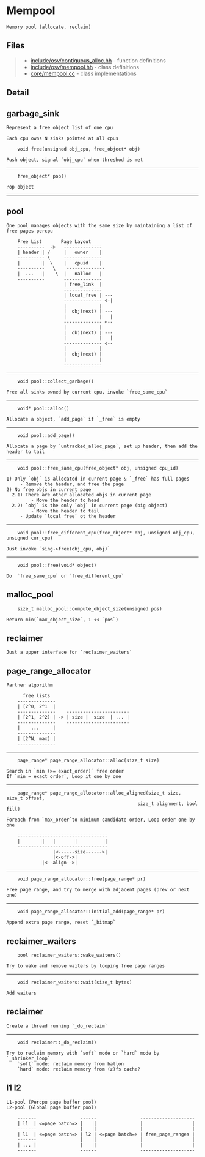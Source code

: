 # Mempool

	Memory pool (allocate, reclaim)

## Files

> * [include/osv/contiguous_alloc.hh](inclue/osv/contiguous_alloc.hh) - function definitions
> * [include/osv/mempool.hh](include/osv/mempool.hh) - class definitions
> * [core/mempool.cc](core/mempool.cc) - class implementations

## Detail

## garbage_sink

	Represent a free object list of one cpu

	Each cpu owns N sinks pointed at all cpus

```
	void free(unsigned obj_cpu, free_object* obj)
```

	Push object, signal `obj_cpu` when threshod is met 

---

```
	free_object* pop()
```

	Pop object

---

## pool

	One pool manages objects with the same size by maintaining a list of free pages percpu

```
	Free List       Page Layout
	----------  ->   --------------
	| header | /     |   owner    |
	---------- \     --------------
	|        |  \    |   cpuid    |
	----------   \    --------------
	|  ...   |    \  |   nalloc   |     
	----------       --------------    
	                 | free_link  |
	                 -------------- 
	                 | local_free | ---
	                 -------------- <-|
	                 |            |
	                 |  obj(next) | ---
	                 |            |   |
	                 -------------- <--
	                 |            |
	                 |  obj(next) | ---
	                 |            |   |
	                 -------------- <--
	                 |            |
	                 |  obj(next) |
	                 |            |
	                 --------------

```
---

```
	void pool::collect_garbage()
```

	Free all sinks owned by current cpu, invoke `free_same_cpu`

---

```
	void* pool::alloc()
```

	Allocate a object, `add_page` if `_free` is empty

---

```
	void pool::add_page()
```

	Allocate a page by `untracked_alloc_page`, set up header, then add the header to tail

---

```
	void pool::free_same_cpu(free_object* obj, unsigned cpu_id)
```

	1) Only `obj` is allocated in current page & `_free` has full pages
	     - Remove the header, and free the page
	2) No free objs in current page
	  2.1) There are other allocated objs in current page
	         - Move the header to head
	  2.2) `obj` is the only `obj` in current page (big object)
	         - Move the header to tail
	     - Update `local_free` ot the header

---

```
	void pool::free_different_cpu(free_object* obj, unsigned obj_cpu, unsigned cur_cpu)
```

	Just invoke `sing->free(obj_cpu, obj)`

---

```
	void pool::free(void* object)
```

	Do 	`free_same_cpu` or `free_different_cpu`


## malloc_pool

```
	size_t malloc_pool::compute_object_size(unsigned pos)
```

	Return min(`max_object_size`, 1 << `pos`)


## reclaimer

	Just a upper interface for `reclaimer_waiters`

## page_range_allocator

	Partner algorithm

```
	  free lists
	--------------
	| [2^0, 2^1  |
	--------------    -----------------------
	| [2^1, 2^2) | -> | size |  size  | ... |
	--------------    -----------------------
	|    ...     |
	--------------
	| [2^N, max) |
	--------------
```

---

```
	page_range* page_range_allocator::alloc(size_t size)
```

	Search in `min (>= exact_order)` free order
	If `min = exact_order`, Loop it one by one


---

```
	page_range* page_range_allocator::alloc_aligned(size_t size, size_t offset,
                                                size_t alignment, bool fill)
```

	Foreach from `max_order`to minimum candidate order, Loop order one by one

```
	---------------------------------
	|        |   |       |          |
	---------------------------------
	             |<------size------>|
	             |<-off->|
	         |<--align-->|

```

---

```
	void page_range_allocator::free(page_range* pr)
```

	Free page range, and try to merge with adjacent pages (prev or next one)

---

```
	void page_range_allocator::initial_add(page_range* pr)
```

	Append extra page range, reset `_bitmap`


## reclaimer_waiters

```
	bool reclaimer_waiters::wake_waiters()
```

	Try to wake and remove waiters by looping free page ranges
	
---

```
	void reclaimer_waiters::wait(size_t bytes)
```

	Add waiters


## reclaimer

	Create a thread running `_do_reclaim`

---

```
	void reclaimer::_do_reclaim()
```

	Try to reclaim memory with `soft` mode or `hard` mode by `_shrinker_loop`
	    `soft` mode: reclaim memory from ballon
	    `hard` mode: reclaim memory from (z)fs cache?

## l1 l2

	L1-pool (Percpu page buffer pool)
	L2-pool (Global page buffer pool)

```
    -------                ------                --------------------
    | l1  | <=page batch=> |    |                |                  |
	-------                |    |                |                  |
	| l1  | <=page batch=> | l2 | <=page batch=> | free_page_ranges |
	-------                |    |                |                  |
	| ... |                |    |                |                  |
	-------                ------                --------------------
```

